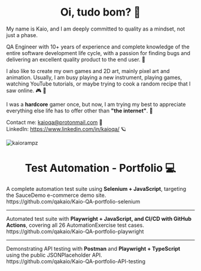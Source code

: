 <h1 align="center">Oi, tudo bom? 💙</h1>

<p>
My name is Kaio, and I am deeply committed to quality as a mindset, not just a phase.

QA Engineer with 10+ years of experience and complete knowledge of the entire software development life cycle, with a passion for finding bugs and delivering an excellent quality product to the end user. 💙

I also like to create my own games and 2D art, mainly pixel art and animation. Usually, I am busy playing a new instrument, playing games, watching YouTube tutorials, or maybe trying to cook a random recipe that I saw online. 🎮 🍖

I was a <b>hardcore</b> gamer once, but now, I am trying my best to appreciate everything else life has to offer other than <b>"the internet"</b>. 🌈   

Contact me: kaioqa@protonmail.com 🙂  
LinkedIn: https://www.linkedin.com/in/kaioqa/ 🪐  
</p>

<p align="left"> <img src="https://komarev.com/ghpvc/?username=kaiorampz" alt="kaiorampz" /> </p>
<h1 align="center">Test Automation - Portfolio 💻 </h1>
<p>
A complete automation test suite using <b>Selenium + JavaScript</b>, targeting the SauceDemo e-commerce demo site.
<br>
https://github.com/qakaio/Kaio-QA-portfolio-selenium
<hr>
Automated test suite with <b>Playwright + JavaScript, and CI/CD with GitHub Actions</b>, covering all 26 AutomationExercise test cases.
<br>
https://github.com/qakaio/Kaio-QA-portfolio-playwright
<hr>
Demonstrating API testing with <b>Postman</b> and <b>Playwright + TypeScript</b> using the public JSONPlaceholder API.
<br>
https://github.com/qakaio/Kaio-QA-portfolio-API-testing
</p>



